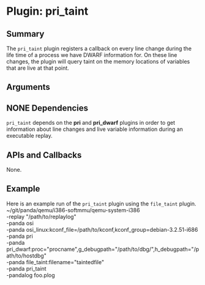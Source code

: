 Plugin: pri_taint
===========

Summary
-------

The `pri_taint` plugin registers a callback on every line change during the life time of a process we have DWARF information for.  On these line changes, the plugin will query taint on the memory locations of variables that are live at that point.

Arguments
---------

NONE
Dependencies
------------

`pri_taint` depends on the **pri** and **pri_dwarf** plugins in order to get information about line changes and live variable information during an executable replay.

APIs and Callbacks
------------------

None.

Example
-------

Here is an example run of the `pri_taint` plugin using the `file_taint` plugin.
    ~/git/panda/qemu/i386-softmmu/qemu-system-i386 \
        -replay "/path/to/replaylog" \
        -panda osi \
        -panda osi_linux:kconf_file=/path/to/kconf,kconf_group=debian-3.2.51-i686 \
        -panda pri \
        -panda pri_dwarf:proc="procname",g_debugpath="/path/to/dbg/",h_debugpath="/path/to/hostdbg" \
        -panda file_taint:filename="taintedfile" \
        -panda pri_taint \
        -pandalog foo.plog

